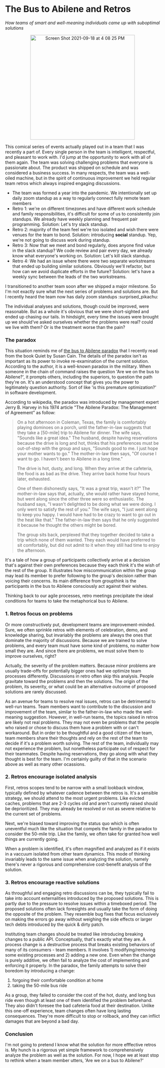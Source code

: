 # The Bus to Abilene and Retros

*How teams of smart and well-meaning individuals came up with suboptimal solutions*

<div align="center">
  <img width="340" alt="Screen Shot 2021-09-18 at 4 08 25 PM" src="https://user-images.githubusercontent.com/138784/133911044-fae21191-1cfc-432f-b790-183eeb5f92d3.png">
</div>


This comical series of events actually played out in a team that I was recently a part of. Every single person in the team is intelligent, respectful, and pleasant to work with. I'd jump at the opportunity to work with all of them again. The team was solving challenging problems that everyone is passionate about. The product was shipped on schedule and was considered a business success. In many respects, the team was a well-oiled machine, but in the spirit of continuous improvement we held regular team retros which always inspired engaging discussions.

- The team was formed a year into the pandemic. We intentionally set up daily zoom standup as a way to regularly connect fully remote team members
- Retro 1: we're on different timezones and have different work schedule and family responsibilities, it's difficult for some of us to consistently join standups. We already have weekly planning and frequent pair programming. Solution: Let's try slack standup.
- Retro 2: majority of the team feel we're too isolated and wish there were venues for the team to bond. Solution: introducing **social** standup. Yep, we're not going to discuss work during standup.
- Retro 3: Now that we meet and bond regularly, does anyone find value in the slack standup? We code review and pair every day, we already know what everyone's working on. Solution: Let's kill slack standup.
- Retro 4: We had an issue where there were two separate workstreams that ended up building similar solutions. Obviously we'll refactor, but how can we avoid duplicate efforts in the future? Solution: let's have a weekly sync between the leads of the two workstreams.

I transitioned to another team soon after we shipped a major milestone. So I'm not exactly sure what the next series of problems and solutions are. But I recently heard the team now has daily zoom standups :surprised_pikachu:

The individual analyses and solutions, though could be improved, were reasonable. But as a whole it's obvious that we were short-sighted and ended up chasing our tails. In hindsight, every time the issues were brought up we should've asked ourselves whether the problems were real? could we live with them? Or is the treatment worse than the pain?

### The paradox

This situation reminds me of [the bus to Abilene paradox](https://en.wikipedia.org/wiki/Abilene_paradox) that I recently read from the book Quiet by Susan Cain. The details of the paradox isn't as important as its power to invoke re-examination of the current solution. According to the author, it is a well-known paradox in the military. When someone in the chain of command raises the question 'Are we on the bus to Abilene?', it prompts others, including the superiors, to question the path they're on. It's an understood concept that gives you the power to legitimately question authority. Sort of like 'is this premature optimization?' in software development.

According to wikipedia, the paradox was introduced by management expert Jerry B. Harvey in his 1974 article "The Abilene Paradox: The Management of Agreement" as follow:

> On a hot afternoon in Coleman, Texas, the family is comfortably playing dominoes on a porch, until the father-in-law suggests that they take a [50-mile] trip to Abilene for dinner. The wife says, "Sounds like a great idea." The husband, despite having reservations because the drive is long and hot, thinks that his preferences must be out-of-step with the group and says, "Sounds good to me. I just hope your mother wants to go." The mother-in-law then says, "Of course I want to go. I haven't been to Abilene in a long time."
>
> The drive is hot, dusty, and long. When they arrive at the cafeteria, the food is as bad as the drive. They arrive back home four hours later, exhausted.
>
> One of them dishonestly says, "It was a great trip, wasn't it?" The mother-in-law says that, actually, she would rather have stayed home, but went along since the other three were so enthusiastic. The husband says, "I wasn't delighted to be doing what we were doing. I only went to satisfy the rest of you." The wife says, "I just went along to keep you happy. I would have had to be crazy to want to go out in the heat like that." The father-in-law then says that he only suggested it because he thought the others might be bored.
>
> The group sits back, perplexed that they together decided to take a trip which none of them wanted. They each would have preferred to sit comfortably, but did not admit to it when they still had time to enjoy the afternoon.

It's a tale of how a group of participants collectively arrive at a decision that's against their own preferences because they each think it's the wish of the rest of the group. It illustrates how miscommunication within the group may lead its member to prefer following to the group's decision rather than voicing their concerns. Its main difference from groupthink is the participants in the bus to Abilene consciously act against their wishes.

Thinking back to our agile processes, retro meetings precipitate the ideal conditions for teams to take the metaphorical bus to Abilene.

### 1. Retros focus on problems
Or more constructively put, development teams are improvement-minded. Sure, we often sprinkle retros with elements of celebration, demo, and knowledge sharing, but invariably the problems are always the ones that dominate the majority of discussions. Because we are trained to solve problems, and every team must have some kind of problems, no matter how small they are. And since there are problems, we must solve them to improve ourselves, right?

Actually, the severity of the problem matters. Because minor problems are usually trade-offs for potentially bigger ones had we optimize team processes differently. Discussions in retro often skip this analysis. People gravitate toward the problems and then the solutions. The origin of the problem, its severity, or what could be an alternative outcome of proposed solutions are rarely discussed.

As an avenue for teams to resolve real issues, retros can be detrimental to well-run teams. Team members want to contribute to the discussion and improvement of the team, similar to the father-in-law who made the well-meaning suggestion. However, in well-run teams, the topics raised in retros are likely not real problems. They may not even be problems that the people who raised or chose to discuss them have a problem with or can't workaround. But in order to be thoughtful and a good citizen of the team, team members share their thoughts and rely on the rest of the team to decide if it's a problem worth solving. The rest of the team, individually may not experience the problem, but nonetheless participate out of respect for their teammates. Despite having reservations, they go along with what they thought is best for the team. I'm certainly guilty of that in the scenario above as well as many other ocassions.

### 2. Retros encourage isolated analysis
First, retros scopes tend to be narrow with a small lookback window, typically defined by whatever cadence between the retros is. It's a sensible strategy, we should attend to the most urgent problems. Like evicted caches, problems that are 2-3 cycles old and aren't currently raised should be deprioritized. They may already be resolved or not as severe relative to the current set of problems.

Next, we're biased toward improving the status quo which is often uneventful much like the situation that compels the family in the paradox to consider the 50-mile trip. Like the family, we often take for granted how well things are currently going.

When a problem is identified, it's often magnified and analyzed as if it exists in a vaccuum isolated from other team dynamics. This mode of thinking invariably leads to the same issue when analyzing the solution, namely there's never a rigorous and comprehensive cost-benefit analysis of the solution.

### 3. Retros encourage reactive solutions
As throughful and engaging retro discussions can be, they typically fail to take into account externalities introduced by the proposed solutions. This is partly due to the pressure to resolve issues within a timeboxed period. The proposed solutions often lack foresights and usually take the form of doing the opposite of the problem. They resemble bug fixes that focus exclusively on making the errors go away without weighing the side effects or larger tech debts introduced by the quick & dirty patch.

Instituting team changes should be treated like introducing breaking changes to a public API. Conceptually, that's exactly what they are. A process change is a destructive process that breaks existing behaviors of many of its consumers - team members. It involves 1) modifying/removing some existing processes and 2) adding a new one. Even when the change is purely additive, we often fail to analyze the cost of implementing and enforcing it properly. In the paradox, the family attempts to solve their boredom by introducing a change:

1) forgoing their comfortable condition at home
2) taking the 50-mile bus ride

As a group, they failed to consider the cost of the hot, dusty, and long bus ride even though at least one of them identified the problem beforehand. They also didn't foresee the bad cafeteria food at their destination. Unlike this one-off experience, team changes often have long lasting consequences. They're more difficult to stop or rollback, and they can inflict damages that are beyond a bad day.

### Conclusion

I'm not going to pretend I know what the solution for more efffective retros is. My hunch is a rigorous yet simple framework to comprehensively analyze the problem as well as the solution. For now, I hope we at least stop to rethink when a team member utters, 'Are we on a bus to Abilene?'


